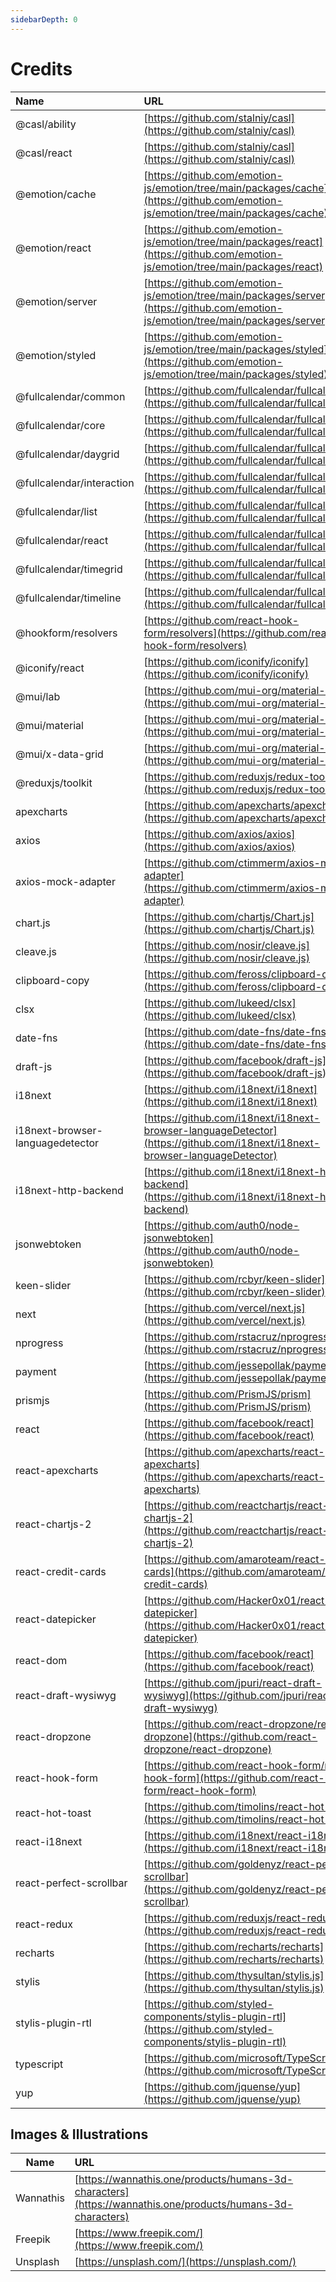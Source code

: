```yaml
---
sidebarDepth: 0
---
```


# Credits

| Name                             | URL                                                                                                                                | License    |
| :------------------------------- | :--------------------------------------------------------------------------------------------------------------------------------- | :--------- |
| @casl/ability                    | [https://github.com/stalniy/casl](https://github.com/stalniy/casl)                                                                 | MIT        |
| @casl/react                      | [https://github.com/stalniy/casl](https://github.com/stalniy/casl)                                                                 | MIT        |
| @emotion/cache                   | [https://github.com/emotion-js/emotion/tree/main/packages/cache](https://github.com/emotion-js/emotion/tree/main/packages/cache)   | MIT        |
| @emotion/react                   | [https://github.com/emotion-js/emotion/tree/main/packages/react](https://github.com/emotion-js/emotion/tree/main/packages/react)   | MIT        |
| @emotion/server                  | [https://github.com/emotion-js/emotion/tree/main/packages/server](https://github.com/emotion-js/emotion/tree/main/packages/server) | MIT        |
| @emotion/styled                  | [https://github.com/emotion-js/emotion/tree/main/packages/styled](https://github.com/emotion-js/emotion/tree/main/packages/styled) | MIT        |
| @fullcalendar/common             | [https://github.com/fullcalendar/fullcalendar](https://github.com/fullcalendar/fullcalendar)                                       | MIT        |
| @fullcalendar/core               | [https://github.com/fullcalendar/fullcalendar](https://github.com/fullcalendar/fullcalendar)                                       | MIT        |
| @fullcalendar/daygrid            | [https://github.com/fullcalendar/fullcalendar](https://github.com/fullcalendar/fullcalendar)                                       | MIT        |
| @fullcalendar/interaction        | [https://github.com/fullcalendar/fullcalendar](https://github.com/fullcalendar/fullcalendar)                                       | MIT        |
| @fullcalendar/list               | [https://github.com/fullcalendar/fullcalendar](https://github.com/fullcalendar/fullcalendar)                                       | MIT        |
| @fullcalendar/react              | [https://github.com/fullcalendar/fullcalendar](https://github.com/fullcalendar/fullcalendar)                                       | MIT        |
| @fullcalendar/timegrid           | [https://github.com/fullcalendar/fullcalendar](https://github.com/fullcalendar/fullcalendar)                                       | MIT        |
| @fullcalendar/timeline           | [https://github.com/fullcalendar/fullcalendar](https://github.com/fullcalendar/fullcalendar)                                       | MIT        |
| @hookform/resolvers              | [https://github.com/react-hook-form/resolvers](https://github.com/react-hook-form/resolvers)                                       | MIT        |
| @iconify/react                   | [https://github.com/iconify/iconify](https://github.com/iconify/iconify)                                                           | MIT        |
| @mui/lab                         | [https://github.com/mui-org/material-ui](https://github.com/mui-org/material-ui)                                                   | MIT        |
| @mui/material                    | [https://github.com/mui-org/material-ui](https://github.com/mui-org/material-ui)                                                   | MIT        |
| @mui/x-data-grid                 | [https://github.com/mui-org/material-ui-x](https://github.com/mui-org/material-ui-x)                                               | MIT        |
| @reduxjs/toolkit                 | [https://github.com/reduxjs/redux-toolkit](https://github.com/reduxjs/redux-toolkit)                                               | MIT        |
| apexcharts                       | [https://github.com/apexcharts/apexcharts.js](https://github.com/apexcharts/apexcharts.js)                                         | MIT        |
| axios                            | [https://github.com/axios/axios](https://github.com/axios/axios)                                                                   | MIT        |
| axios-mock-adapter               | [https://github.com/ctimmerm/axios-mock-adapter](https://github.com/ctimmerm/axios-mock-adapter)                                   | MIT        |
| chart.js                         | [https://github.com/chartjs/Chart.js](https://github.com/chartjs/Chart.js)                                                         | MIT        |
| cleave.js                        | [https://github.com/nosir/cleave.js](https://github.com/nosir/cleave.js)                                                           | MIT        |
| clipboard-copy                   | [https://github.com/feross/clipboard-copy](https://github.com/feross/clipboard-copy)                                               | MIT        |
| clsx                             | [https://github.com/lukeed/clsx](https://github.com/lukeed/clsx)                                                                   | MIT        |
| date-fns                         | [https://github.com/date-fns/date-fns](https://github.com/date-fns/date-fns)                                                       | MIT        |
| draft-js                         | [https://github.com/facebook/draft-js](https://github.com/facebook/draft-js)                                                       | MIT        |
| i18next                          | [https://github.com/i18next/i18next](https://github.com/i18next/i18next)                                                           | MIT        |
| i18next-browser-languagedetector | [https://github.com/i18next/i18next-browser-languageDetector](https://github.com/i18next/i18next-browser-languageDetector)         | MIT        |
| i18next-http-backend             | [https://github.com/i18next/i18next-http-backend](https://github.com/i18next/i18next-http-backend)                                 | MIT        |
| jsonwebtoken                     | [https://github.com/auth0/node-jsonwebtoken](https://github.com/auth0/node-jsonwebtoken)                                           | MIT        |
| keen-slider                      | [https://github.com/rcbyr/keen-slider](https://github.com/rcbyr/keen-slider)                                                       | MIT        |
| next                             | [https://github.com/vercel/next.js](https://github.com/vercel/next.js)                                                             | MIT        |
| nprogress                        | [https://github.com/rstacruz/nprogress](https://github.com/rstacruz/nprogress)                                                     | MIT        |
| payment                          | [https://github.com/jessepollak/payment](https://github.com/jessepollak/payment)                                                   | MIT        |
| prismjs                          | [https://github.com/PrismJS/prism](https://github.com/PrismJS/prism)                                                               | MIT        |
| react                            | [https://github.com/facebook/react](https://github.com/facebook/react)                                                             | MIT        |
| react-apexcharts                 | [https://github.com/apexcharts/react-apexcharts](https://github.com/apexcharts/react-apexcharts)                                   | MIT        |
| react-chartjs-2                  | [https://github.com/reactchartjs/react-chartjs-2](https://github.com/reactchartjs/react-chartjs-2)                                 | MIT        |
| react-credit-cards               | [https://github.com/amaroteam/react-credit-cards](https://github.com/amaroteam/react-credit-cards)                                 | MIT        |
| react-datepicker                 | [https://github.com/Hacker0x01/react-datepicker](https://github.com/Hacker0x01/react-datepicker)                                   | MIT        |
| react-dom                        | [https://github.com/facebook/react](https://github.com/facebook/react)                                                             | MIT        |
| react-draft-wysiwyg              | [https://github.com/jpuri/react-draft-wysiwyg](https://github.com/jpuri/react-draft-wysiwyg)                                       | MIT        |
| react-dropzone                   | [https://github.com/react-dropzone/react-dropzone](https://github.com/react-dropzone/react-dropzone)                               | MIT        |
| react-hook-form                  | [https://github.com/react-hook-form/react-hook-form](https://github.com/react-hook-form/react-hook-form)                           | MIT        |
| react-hot-toast                  | [https://github.com/timolins/react-hot-toast](https://github.com/timolins/react-hot-toast)                                         | MIT        |
| react-i18next                    | [https://github.com/i18next/react-i18next](https://github.com/i18next/react-i18next)                                               | MIT        |
| react-perfect-scrollbar          | [https://github.com/goldenyz/react-perfect-scrollbar](https://github.com/goldenyz/react-perfect-scrollbar)                         | MIT        |
| react-redux                      | [https://github.com/reduxjs/react-redux](https://github.com/reduxjs/react-redux)                                                   | MIT        |
| recharts                         | [https://github.com/recharts/recharts](https://github.com/recharts/recharts)                                                       | MIT        |
| stylis                           | [https://github.com/thysultan/stylis.js](https://github.com/thysultan/stylis.js)                                                   | MIT        |
| stylis-plugin-rtl                | [https://github.com/styled-components/stylis-plugin-rtl](https://github.com/styled-components/stylis-plugin-rtl)                   | MIT        |
| typescript                       | [https://github.com/microsoft/TypeScript](https://github.com/microsoft/TypeScript)                                                 | Apache-2.0 |
| yup                              | [https://github.com/jquense/yup](https://github.com/jquense/yup)                                                                   | MIT        |

## Images & Illustrations

| Name      | URL                                                                                                        |
| --------- | :--------------------------------------------------------------------------------------------------------- |
| Wannathis | [https://wannathis.one/products/humans-3d-characters](https://wannathis.one/products/humans-3d-characters) |
| Freepik   | [https://www.freepik.com/](https://www.freepik.com/)                                                       |
| Unsplash  | [https://unsplash.com/](https://unsplash.com/)                                                             |
